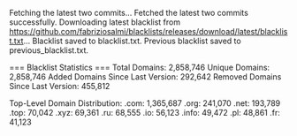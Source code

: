 Fetching the latest two commits...
Fetched the latest two commits successfully.
Downloading latest blacklist from https://github.com/fabriziosalmi/blacklists/releases/download/latest/blacklist.txt...
Blacklist saved to blacklist.txt.
Previous blacklist saved to previous_blacklist.txt.

=== Blacklist Statistics ===
Total Domains: 2,858,746
Unique Domains: 2,858,746
Added Domains Since Last Version: 292,642
Removed Domains Since Last Version: 455,812

Top-Level Domain Distribution:
  .com: 1,365,687
  .org: 241,070
  .net: 193,789
  .top: 70,042
  .xyz: 69,361
  .ru: 68,555
  .io: 56,123
  .info: 49,472
  .pl: 48,861
  .fr: 41,123
